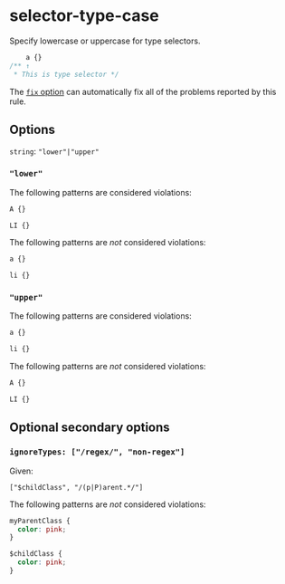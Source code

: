# selector-type-case

Specify lowercase or uppercase for type selectors.

<!-- prettier-ignore -->
```css
    a {}
/** ↑
 * This is type selector */
```

The [`fix` option](https://github.com/stylelint/stylelint/tree/13.7.2/docs/user-guide/usage/options.md#fix) can automatically fix all of the problems reported by this rule.

## Options

`string`: `"lower"|"upper"`

### `"lower"`

The following patterns are considered violations:

<!-- prettier-ignore -->
```css
A {}
```

<!-- prettier-ignore -->
```css
LI {}
```

The following patterns are _not_ considered violations:

<!-- prettier-ignore -->
```css
a {}
```

<!-- prettier-ignore -->
```css
li {}
```

### `"upper"`

The following patterns are considered violations:

<!-- prettier-ignore -->
```css
a {}
```

<!-- prettier-ignore -->
```css
li {}
```

The following patterns are _not_ considered violations:

<!-- prettier-ignore -->
```css
A {}
```

<!-- prettier-ignore -->
```css
LI {}
```

## Optional secondary options

### `ignoreTypes: ["/regex/", "non-regex"]`

Given:

```
["$childClass", "/(p|P)arent.*/"]
```

The following patterns are _not_ considered violations:

<!-- prettier-ignore -->
```css
myParentClass {
  color: pink;
}

$childClass {
  color: pink;
}
```
